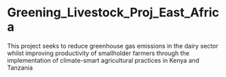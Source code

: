 # Greening_Livestock_Proj_East_Africa
This project seeks to reduce greenhouse gas emissions in the dairy sector whilst improving productivity of smallholder farmers through the implementation of climate-smart agricultural practices in Kenya and Tanzania
